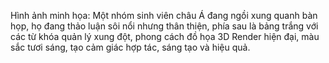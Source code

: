 Hình ảnh minh họa: Một nhóm sinh viên châu Á đang ngồi xung quanh bàn họp, họ đang thảo luận sôi nổi nhưng thân thiện, phía sau là bảng trắng với các từ khóa quản lý xung đột, phong cách đồ họa 3D Render hiện đại, màu sắc tươi sáng, tạo cảm giác hợp tác, sáng tạo và hiệu quả.